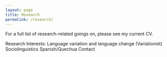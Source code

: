 ```yaml
---
layout: page
title: Research
permalink: /research/
---
```


For a full list of research-related goings on, please see my current CV.

Research Interests:
Language variation and language change
(Variationist) Sociolinguistics
Spanish/Quechua Contact
